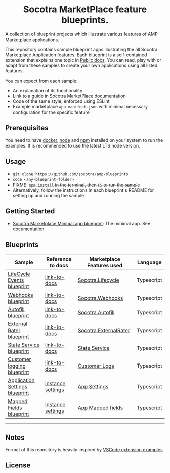 
<h1 align="center">
Socotra MarketPlace feature blueprints.
</h1>

A collection of blueprint projects which illustrate various features of AMP Marketplace applications.

This repository contains sample blueprint apps illustrating the all Socotra Marketplace Application features. Each blueprint is a self-contained extension that explains one topic in [Public docs](https://socotra.atlassian.net/wiki/spaces/MD/pages/2593620097/Reference+Guides). You can read, play with or adapt from these samples to create your own applications using all listed features.

You can expect from each sample:
- An explanation of its functionality
- Link to a guide in Socotra MarketPlace documentation
- Code of the same style, enforced using ESLint
- Example marketplace `app-manifest.json` with minimal necessary configuration for the specific feature


## Prerequisites

You need to have [docker](https://www.docker.com/), [node](https://nodejs.org/en/) and [npm](https://nodejs.org/en/) installed on your system to run the examples. It is recommended to use the latest LTS node version.


## Usage

- `git clone https://github.com/socotra/amp-blueprints`
- `code <any-blueprint-folder>`
- FIXME: ~~`npm install` in the terminal, then `F5` to run the sample~~
- Alternatively, follow the instructions in each blueprint's README for setting up and running the sample


## Getting Started

- [Socotra Marketplace Minimal app blueprint](minimal-amp): The minimal app. See documentation.


## Blueprints

| Sample | Reference to docs | Marketplace Features used| Language |
| ------ | ----- | --- | --- |
| [LifeCycle Events blueprint](https://github.com/socotra/amp-blueprints/tree/main/lifecycle-events-sample) | [link-to-docs](https://socotra.atlassian.net/wiki/spaces/MD/pages) | [Socotra.Lifecycle](https://socotra.atlassian.net/wiki/spaces/MD/pages)| Typescript
| [Webhooks blueprint](https://github.com/socotra/amp-blueprints/tree/main/webhooks-sample) | [link-to-docs](https://socotra.atlassian.net/wiki/spaces/MD/pages) | [Socotra.Webhooks](https://socotra.atlassian.net/wiki/spaces/MD/pages)| Typescript
| [Autofill blueprint](https://github.com/socotra/amp-blueprints/tree/main/autofill-sample) | [link-to-docs](https://socotra.atlassian.net/wiki/spaces/MD/pages) | [Socotra.Autofill](https://socotra.atlassian.net/wiki/spaces/MD/pages)| Typescript
| [External Rater blueprint](https://github.com/socotra/amp-blueprints/tree/main/external-rater-sample) | [link-to-docs](https://socotra.atlassian.net/wiki/spaces/MD/pages) | [Socotra.ExternalRater](https://socotra.atlassian.net/wiki/spaces/MD/pages)| Typescript
| [State Service blueprint](https://github.com/socotra/amp-blueprints/tree/main/state-service-sample) | [link-to-docs](https://socotra.atlassian.net/wiki/spaces/MD/pages) | [State Service](https://socotra.atlassian.net/wiki/spaces/MD/pages)| Typescript
| [Customer logging blueprint](https://github.com/socotra/amp-blueprints/tree/main/customer-logs-sample) | [link-to-docs](https://socotra.atlassian.net/wiki/spaces/MD/pages) | [Customer Logs](https://socotra.atlassian.net/wiki/spaces/MD/pages)| Typescript
| [Application Settings blueprint](https://github.com/socotra/amp-blueprints/tree/main/app-settings-sample) | [Instance settings](https://socotra.atlassian.net/wiki/spaces/MD/pages) | [App Settings](https://socotra.atlassian.net/wiki/spaces/MD/pages)| Typescript
| [Mapped Fields blueprint](https://github.com/socotra/amp-blueprints/tree/main/mapped-fields-sample) | [Instance settings](https://socotra.atlassian.net/wiki/spaces/MD/pages) | [App Mapped fields](https://socotra.atlassian.net/wiki/spaces/MD/pages)| Typescript




----

## Notes
Format of this repository is heavily inspired by [VSCode extension examples](https://github.com/microsoft/vscode-extension-samples)


## License

